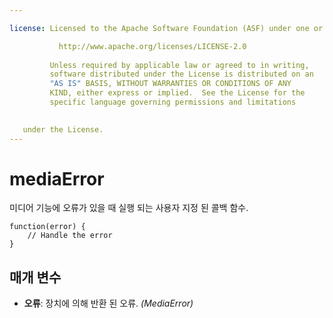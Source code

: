 ```yaml
---

license: Licensed to the Apache Software Foundation (ASF) under one or more contributor license agreements. See the NOTICE file distributed with this work for additional information regarding copyright ownership. The ASF licenses this file to you under the Apache License, Version 2.0 (the "License"); you may not use this file except in compliance with the License. You may obtain a copy of the License at

           http://www.apache.org/licenses/LICENSE-2.0
    
         Unless required by applicable law or agreed to in writing,
         software distributed under the License is distributed on an
         "AS IS" BASIS, WITHOUT WARRANTIES OR CONDITIONS OF ANY
         KIND, either express or implied.  See the License for the
         specific language governing permissions and limitations
    

   under the License.
---
```


# mediaError

미디어 기능에 오류가 있을 때 실행 되는 사용자 지정 된 콜백 함수.

    function(error) {
        // Handle the error
    }
    

## 매개 변수

*   **오류**: 장치에 의해 반환 된 오류. *(MediaError)*
